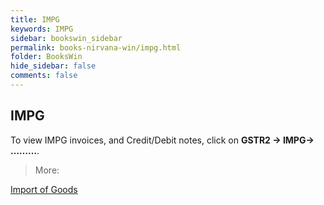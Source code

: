 ```yaml
---
title: IMPG
keywords: IMPG
sidebar: bookswin_sidebar
permalink: books-nirvana-win/impg.html
folder: BooksWin
hide_sidebar: false
comments: false
---
```


## IMPG

To view IMPG invoices, and Credit/Debit notes, click on **GSTR2 -> IMPG-> ………**.

> More:

[Import of Goods]()
